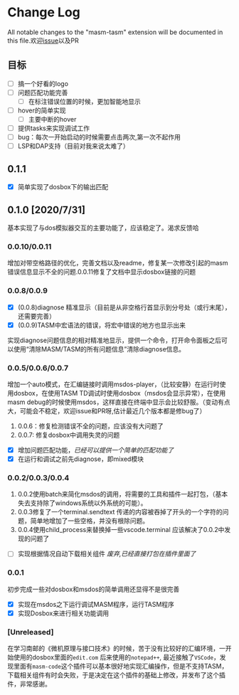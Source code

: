# Change Log

All notable changes to the "masm-tasm" extension will be documented in this file.欢迎[issue](https://github.com/xsro/masm-tasm/issues)以及PR

## 目标

- [ ] 搞一个好看的logo
- [ ] 问题匹配功能完善
  - [ ] 在标注错误位置的时候，更加智能地显示
- [ ] hover的简单实现
  - [ ] 主要中断的hover
- [ ] 提供tasks来实现调试工作
- [ ] bug：每次一开始启动的时候需要点击两次,第一次不起作用
- [ ] LSP和DAP支持（目前对我来说太难了）

## 0.1.1

- [x] 简单实现了dosbox下的输出匹配

## 0.1.0 [2020/7/31]

基本实现了与dos模拟器交互的主要功能了，应该稳定了。渴求反馈哈

### 0.0.10/0.0.11

增加对带空格路径的优化，完善文档以及readme，修复某一次修改引起的masm错误信息显示不全的问题.0.0.11修复了文档中显示dosbox链接的问题

### 0.0.8/0.0.9

- [x] (0.0.8)diagnose 精准显示（目前是从非空格行首显示到分号处（或行末尾），还需要完善）
- [x] (0.0.9)TASM中宏语法的错误，将宏中错误的地方也显示出来

实现diagnose问题信息的相对精准地显示，提供一个命令，打开命令面板之后可以使用“清除MASM/TASM的所有问题信息”清除diagnose信息。

### 0.0.5/0.0.6/0.0.7

增加一个auto模式，在汇编链接时调用msdos-player，（比较安静）在运行时使用dosbox，在使用TASM TD调试时使用dosbox（msdos会显示异常），在使用masm debug的时候使用msdos，这样直接在终端中显示会比较舒服。（变动有点大，可能会不稳定，欢迎issue和PR呀,估计最近几个版本都是修bug了）

1. 0.0.6：修复检测错误不全的问题，应该没有大问题了
2. 0.0.7: 修复dosbox中调用失灵的问题

- [x] 增加问题匹配功能，*已经可以提供一个简单的匹配功能了*
- [x] 在运行和调试之前先diagnose，即mixed模块

### 0.0.2/0.0.3/0.0.4

1. 0.0.2使用batch来简化msdos的调用，将需要的工具和插件一起打包，（基本失去支持除了windows系统以外系统的可能）。
2. 0.0.3修复了一个terminal.sendtext 传递的内容被吞掉了开头的一个字符的问题，简单地增加了一些空格，并没有根除问题。
3. 0.0.4使用child_process来替换掉一些vscode.terminal 应该解决了0.0.2中发现的问题了

- [ ] 实现根据情况自动下载相关组件 *废弃,已经直接打包在插件里面了*

### 0.0.1

初步完成一些对dosbox和msdos的简单调用还显得不是很完善

- [x] 实现在msdos之下运行调试MASM程序，运行TASM程序
- [x] 实现Dosbox来进行相关功能调用

### [Unreleased]

在学习南邮的《微机原理与接口技术》的时候，苦于没有比较好的汇编环境，一开始使用的dosbox里面的`edit.com` 后来使用的`notepad++`, 最近接触了`VSCode`，发现里面有`masm-code`这个插件可以基本很好地实现汇编操作，但是不支持TASM，下载相关组件有时会失败，于是决定在这个插件的基础上修改，并发布了这个插件，非常感谢。
